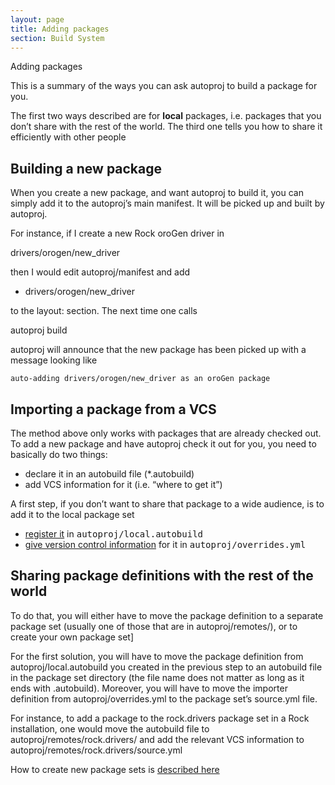 ```yaml
---
layout: page
title: Adding packages
section: Build System
---
```


<div class="content2">
<div class="content2-pagetitle">Adding packages</div>
<div class="content2-container line-box">
<div class="content2-container-1col">



<p>This is a summary of the ways you can ask autoproj to build a package for you.</p>

<p>The first two ways described are for <strong>local</strong> packages, i.e. packages that you don&rsquo;t share
with the rest of the world. The third one tells you how to share it efficiently
with other people</p>

<h2 id="building-a-new-package">Building a new package</h2>
<p>When you create a new package, and want autoproj to build it, you can simply add
it to the autoproj&rsquo;s main manifest. It will be picked up and built by autoproj.</p>

<p>For instance, if I create a new Rock oroGen driver in</p>

<p>drivers/orogen/new_driver</p>

<p>then I would edit autoproj/manifest and add</p>

<ul>
 <li>drivers/orogen/new_driver</li>
</ul>

<p>to the layout: section.
The next time one calls </p>

<p class="commandline">autoproj build</p>

<p>autoproj will announce that the new
package has been picked up with a message looking like</p>

<pre><code>auto-adding drivers/orogen/new_driver as an oroGen package
</code></pre>

<h2 id="importing-a-package-from-a-vcs">Importing a package from a VCS</h2>
<p>The method above only works with packages that are already checked out. To add a
new package and have autoproj check it out for you, you need to basically do two
things:</p>

<ul>
 <li>declare it in an autobuild file (*.autobuild)</li>
 <li>add VCS information for it (i.e. &ldquo;where to get it&rdquo;)</li>
</ul>

<p>A first step, if you don&rsquo;t want to share that package to a wide audience, is to
add it to the local package set</p>

<ul>
 <li><a href="advanced/autobuild.html">register it</a> in
<tt>autoproj/local.autobuild</tt></li>
 <li><a href="advanced/importers.html">give version control information</a> for it in
<tt>autoproj/overrides.yml</tt></li>
</ul>

<h2 id="sharing-package-definitions-with-the-rest-of-the-world">Sharing package definitions with the rest of the world</h2>

<p>To do that, you will either have to move the package definition to a separate
package set (usually one of those that are in autoproj/remotes/), or to create
your own package set]</p>

<p>For the first solution, you will have to move the package definition from
autoproj/local.autobuild you created in the previous step to an autobuild file
in the package set directory (the file name does not matter as long as it ends
with .autobuild). Moreover, you will have to move the importer definition from
autoproj/overrides.yml to the package set&rsquo;s source.yml file.</p>

<p>For instance, to add a package to the rock.drivers package set in a Rock
installation, one would move the autobuild file to
autoproj/remotes/rock.drivers/ and add the relevant VCS information to
autoproj/remotes/rock.drivers/source.yml</p>

<p>How to create new package sets is <a href="advanced/creating_pkg_set.html">described here</a></p>



</div>
</div>
</div>
